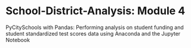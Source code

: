 # School-District-Analysis: Module 4
PyCitySchools with Pandas: Performing analysis on student funding and student standardized test scores data using Anaconda and the Jupyter Notebook
